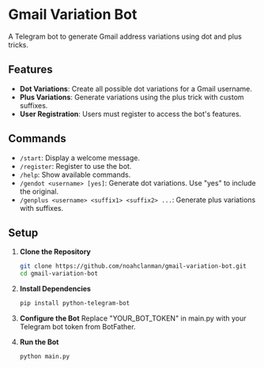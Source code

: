 # Gmail Variation Bot

A Telegram bot to generate Gmail address variations using dot and plus tricks.

## Features

- **Dot Variations**: Create all possible dot variations for a Gmail username.
- **Plus Variations**: Generate variations using the plus trick with custom suffixes.
- **User  Registration**: Users must register to access the bot's features.

## Commands

- `/start`: Display a welcome message.
- `/register`: Register to use the bot.
- `/help`: Show available commands.
- `/gendot <username> [yes]`: Generate dot variations. Use "yes" to include the original.
- `/genplus <username> <suffix1> <suffix2> ...`: Generate plus variations with suffixes.

## Setup

1. **Clone the Repository**

   ```bash
   git clone https://github.com/noahclanman/gmail-variation-bot.git
   cd gmail-variation-bot

2. **Install Dependencies**

   ```bash
   pip install python-telegram-bot

3. **Configure the Bot**
Replace "YOUR_BOT_TOKEN" in main.py with your Telegram bot token from BotFather.

4. **Run the Bot**
   ```bash
   python main.py
